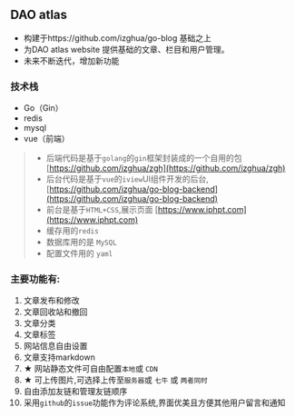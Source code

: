 ## DAO atlas
+ 构建于https://github.com/izghua/go-blog 基础之上
+ 为DAO atlas website 提供基础的文章、栏目和用户管理。
+ 未来不断迭代，增加新功能

### 技术栈
+ Go（Gin）
+ redis
+ mysql
+ vue（前端）
>   - 后端代码是基于`golang`的`gin`框架封装成的一个自用的包  [https://github.com/izghua/zgh](https://github.com/izghua/zgh)
>   - 后台代码是基于`vue`的`iview`UI组件开发的后台, [https://github.com/izghua/go-blog-backend](https://github.com/izghua/go-blog-backend)
>   - 前台是基于`HTML+CSS`,展示页面 [https://www.iphpt.com](https://www.iphpt.com)
>   - 缓存用的`redis`
>   - 数据库用的是 `MySQL`
>   - 配置文件用的 `yaml`
> 
### 主要功能有:

1. 文章发布和修改
2. 文章回收站和撤回
3. 文章分类
4. 文章标签
5. 网站信息自由设置
6. 文章支持markdown
7. ★ 网站静态文件可自由配置`本地`或 `CDN`
8. ★ 可上传图片,可选择上传至`服务器`或 `七牛` 或 `两者同时`
9. 自由添加友链和管理友链顺序
10. 采用`github`的`issue`功能作为评论系统,界面优美且方便其他用户留言和通知